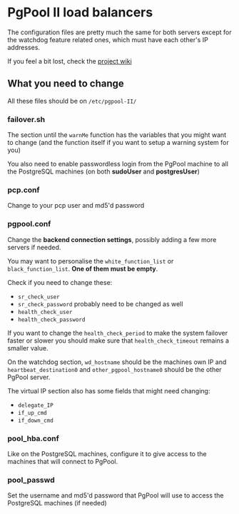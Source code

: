 # PgPool II load balancers

The configuration files are pretty much the same for both servers except for the watchdog feature related ones, which must have each other's IP addresses.

If you feel a bit lost, check the [project wiki](../../../wiki)

## What you need to change

All these files should be on `/etc/pgpool-II/`

### failover.sh

The section until the `warnMe` function has the variables that you might want to change (and the function itself if you want to setup a warning system for you)

You also need to enable passwordless login from the PgPool machine to all the PostgreSQL machines (on both **sudoUser** and **postgresUser**)

### pcp.conf

Change to your pcp user and md5'd password

### pgpool.conf

Change the **backend connection settings**, possibly adding a few more servers if needed.

You may want to personalise the `white_function_list` or `black_function_list`. **One of them must be empty**.

Check if you need to change these:
- `sr_check_user`
- `sr_check_password` probably need to be changed as well
- `health_check_user`
- `health_check_password`

If you want to change the `health_check_period` to make the system failover faster or slower you should make sure that `health_check_timeout` remains a smaller value.

On the watchdog section, `wd_hostname` should be the machines own IP and `heartbeat_destination0` and `other_pgpool_hostname0` should be the other PgPool server.

The virtual IP section also has some fields that might need changing:
- `delegate_IP`
- `if_up_cmd`
- `if_down_cmd`

### pool_hba.conf

Like on the PostgreSQL machines, configure it to give access to the machines that will connect to PgPool.

### pool_passwd

Set the username and md5'd password that PgPool will use to access the PostgreSQL machines (if needed)
